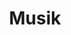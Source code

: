 ---
layout: page
title: Musik
permalink: /musik/
weight: 5
external_url: https://taruma.info/music
---